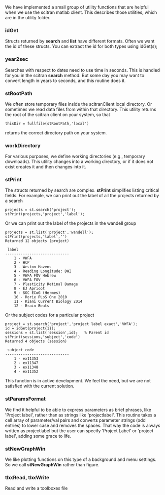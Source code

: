 We have implemented a small group of utility functions that are helpful when we use the scitran matlab client.  This describes those utilities, which are in the utility folder.

### idGet
Structs returned by **search** and **list** have different formats.  Often we want the id of these structs.  You can extract the id for both types using idGet(s);

### year2sec
Searches with respect to dates need to use time in seconds.  This is handled for you in the scitran **search** method. But some day you may want to convert length in years to seconds, and this routine does it.

### stRootPath
We often store temporary files inside the scitranClient local directory.  Or sometimes we read data files from within that directory.  This utility returns the root of the scitran client on your system, so that 

    thisDir = fullfile(stRootPath,'local')

returns the correct directory path on your system.

### workDirectory
For various purposes, we define working directories (e.g., temporary downloads). This utility changes into a working directory, or if it does not exist creates it and then changes into it.

### stPrint
The structs returned by search are complex.  **stPrint** simplifies listing critical fields.  For example, we can print out the label of all the projects returned by a search

    projects = st.search('project');
    stPrint(projects,'project','label');

Or we can print out the label of the projects in the wandell group

```
projects = st.list('project','wandell');
stPrint(projects,'label','')
Returned 12 objects (project)

 label 
-----------------------------
	1 - VWFA 
	2 - HCP 
	3 - Weston Havens 
	4 - Reading Longitude: DWI 
	5 - VWFA FOV Hebrew 
	6 - VWFA FOV 
	7 - Plasticity Retinal Damage 
	8 - EJ Apricot 
	9 - SOC ECoG (Hermes) 
	10 - Rorie PLoS One 2010 
	11 - Kiani Current Biology 2014 
	12 - Brain Beats 
```
Or the subject codes for a particular project
```
project = st.search('project','project label exact','VWFA');
id = idGet(project{1});
sessions = st.list('session',id);   % Parent id
stPrint(sessions,'subject','code')
Returned 4 objects (session)

 subject code
-----------------------------
	1 - ex11353 
	2 - ex11347 
	3 - ex11348 
	4 - ex11352 

```
This function is in active development.  We feel the need, but we are not satisfied with the current solution.

### stParamsFormat
We find it helpful to be able to express parameters as brief phrases, like 'Project label', rather than as strings like 'projectlabel'.  This routine takes a cell array of parameter/val pairs and converts parameter strings (odd entries) to lower case and removes the spaces.  That way the code is always written as projectlabel but the user can specify 'Project Label' or 'project label', adding some grace to life.

### stNewGraphWin
We like plotting functions on this type of a background and menu settings.  So we call **stNewGraphWin** rather than figure.

### tbxRead, tbxWrite
Read and write a toolboxes file


